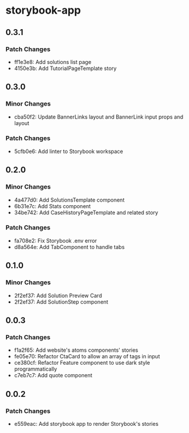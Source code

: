 # storybook-app

## 0.3.1

### Patch Changes

- ff1e3e8: Add solutions list page
- 4150e3b: Add TutorialPageTemplate story

## 0.3.0

### Minor Changes

- cba50f2: Update BannerLinks layout and BannerLink input props and layout

### Patch Changes

- 5cfb0e6: Add linter to Storybook workspace

## 0.2.0

### Minor Changes

- 4a477d0: Add SolutionsTemplate component
- 6b31e7c: Add Stats component
- 34be742: Add CaseHistoryPageTemplate and related story

### Patch Changes

- fa708e2: Fix Storybook .env error
- d8a564e: Add TabComponent to handle tabs

## 0.1.0

### Minor Changes

- 2f2ef37: Add Solution Preview Card
- 2f2ef37: Add SolutionStep component

## 0.0.3

### Patch Changes

- f1a2f65: Add website's atoms components' stories
- fe05e70: Refactor CtaCard to allow an array of tags in input
- ce380cf: Refactor Feature component to use dark style programmatically
- c7eb7c7: Add quote component

## 0.0.2

### Patch Changes

- e559eac: Add storybook app to render Storybook's stories
